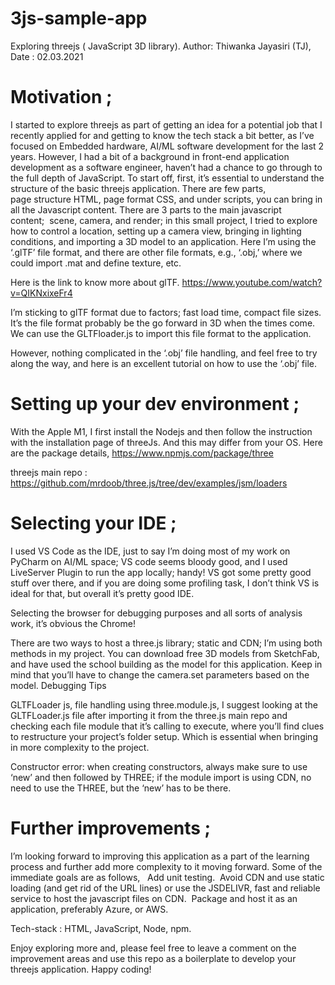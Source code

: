 # 3js-sample-app

Exploring threejs ( JavaScript 3D library).
Author: Thiwanka Jayasiri (TJ), Date : 02.03.2021

# Motivation ;

I started to explore threejs as part of getting an idea for a potential job that I recently applied for and getting to know the tech stack a bit better, as I’ve focused on Embedded hardware, AI/ML software development for the last 2 years. However, I had a bit of a background in front-end application development as a software engineer, haven’t had a chance to go through to the full depth of JavaScript. 
To start off, first, it’s essential to understand the structure of the basic threejs application. There are few parts, page structure HTML, page format CSS, and under scripts, you can bring in all the Javascript content. There are 3 parts to the main javascript content;  scene, camera, and render; in this small project, I tried to explore how to control a location, setting up a camera view, bringing in lighting conditions, and importing a 3D model to an application. Here I’m using the ‘.glTF’ file format, and there are other file formats, e.g., ‘.obj,’ where we could import .mat and define texture, etc. 

Here is the link to know more about glTF. https://www.youtube.com/watch?v=QIKNxixeFr4

I’m sticking to glTF format due to factors; fast load time, compact file sizes. It’s the file format probably be the go forward in 3D when the times come. We can use the GLTFloader.js to import this file format to the application. 

However, nothing complicated in the ‘.obj’ file handling, and feel free to try along the way, and here is an excellent tutorial on how to use the ‘.obj’ file.

# Setting up your dev environment ;

With the Apple M1, I first install the Nodejs and then follow the instruction with the installation page of threeJs. And this may differ from your OS. 
Here are the package details, https://www.npmjs.com/package/three

threejs main repo :  https://github.com/mrdoob/three.js/tree/dev/examples/jsm/loaders

# Selecting your IDE ;

I used VS Code as the IDE, just to say I’m doing most of my work on PyCharm on AI/ML space; VS code seems bloody good, and I used LiveServer Plugin to run the app locally; handy! VS got some pretty good stuff over there, and if you are doing some profiling task, I don’t think VS is ideal for that, but overall it’s pretty good IDE.

Selecting the browser for debugging purposes and all sorts of analysis work, it’s obvious the Chrome! 

There are two ways to host a three.js library; static and CDN; I’m using both methods in my project. You can download free 3D models from SketchFab, and have used the school building as the model for this application. Keep in mind that you’ll have to change the camera.set parameters based on the model. 
Debugging Tips

GLTFLoader js, file handling using three.module.js,  I suggest looking at the GLTFLoader.js file after importing it from the three.js main repo and checking each file module that it’s calling to execute, where you’ll find clues to restructure your project’s folder setup. Which is essential when bringing in more complexity to the project. 

Constructor error: when creating constructors, always make sure to use ‘new’ and then followed by THREE; if the module import is using CDN, no need to use the THREE, but the ‘new’ has to be there. 

# Further improvements ;

I’m looking forward to improving this application as a part of the learning process and further add more complexity to it moving forward. Some of the immediate goals are as follows,  
Add unit testing. 
Avoid CDN and use static loading (and get rid of the URL lines) or use the JSDELIVR, fast and reliable service to host the javascript files on CDN. 
Package and host it as an application, preferably Azure, or AWS. 

Tech-stack : HTML, JavaScript, Node, npm. 

Enjoy exploring more and, please feel free to leave a comment on the improvement areas and use this repo as a boilerplate to develop your threejs application. Happy coding!

